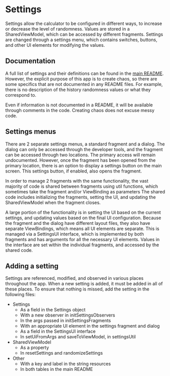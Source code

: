 # Settings

Settings allow the calculator to be configured in different ways, to increase or decrease the level of randomness.
Values are stored in a SharedViewModel, which can be accessed by different fragments.
Settings are changed through a settings menu, which contains switches, buttons, and other UI elements for modifying the values.

## Documentation
A full list of settings and their definitions can be found in the [main README](https://github.com/lbressler13/trick-calculator/blob/main/README.md).
However, the explicit purpose of this app is to create chaos, so there are some specifics that are not documented in any README files.
For example, there is no description of the history randomness values or what they correspond to.

Even if information is not documented in a README, it will be available through comments in the code.
Creating chaos does not excuse messy code.

## Settings menus
There are 2 separate settings menus, a standard fragment and a dialog.
The dialog can only be accessed through the developer tools, and the fragment can be accessed through two locations.
The primary access will remain undocumented.
However, once the fragment has been opened from the primary location, there is an option to display a settings button on the main screen.
This settings button, if enabled, also opens the fragment.

In order to manage 2 fragments with the same functionality, the vast majority of code is shared between fragments using util functions, which sometimes take the fragment and/or ViewBinding as parameters
The shared code includes initializing the fragments, setting the UI, and updating the SharedViewModel when the fragment closes.

A large portion of the functionality is in setting the UI based on the current settings, and updating values based on the final UI configuration.
Because the fragment and the dialog have different layout files, they also have separate ViewBindings, which means all UI elements are separate.
This is managed via a SettingsUI interface, which is implemented by both fragments and has arguments for all the necessary UI elements.
Values in the interface are set within the individual fragments, and accessed by the shared code.

## Adding a setting
Settings are referenced, modified, and observed in various places throughout the app.
When a new setting is added, it must be added in all of these places.
To ensure that nothing is missed, add the setting in the following files:
* Settings
  * As a field in the Settings object
  * With a new observer in initSettingsObservers
  * In the args passed in initSettingsFragments
  * With an appropriate UI element in the settings fragment and dialog
  * As a field in the SettingsUI interface
  * In setUiFromArgs and saveToViewModel, in settingsUtil
* SharedViewModel
  * As a property
  * In resetSettings and randomizeSettings
* Other  
  * With a key and label in the string resources
  * In both tables in the main README
